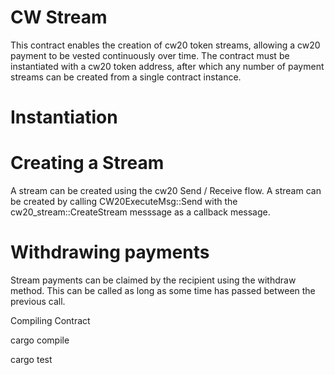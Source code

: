 # CW Stream

This contract enables the creation of cw20 token streams, allowing a cw20 payment to be vested continuously over time. The contract must be instantiated with a cw20 token address, after which any number of payment streams can be created from a single contract instance.

# Instantiation


# Creating a Stream
A stream can be created using the cw20 Send / Receive flow. A stream can be created by calling CW20ExecuteMsg::Send with the cw20_stream::CreateStream messsage as a callback message. 

# Withdrawing payments
Stream payments can be claimed by the recipient using the withdraw method. This can be called as long as some time has passed between the previous call. 


Compiling Contract

cargo compile

cargo test

